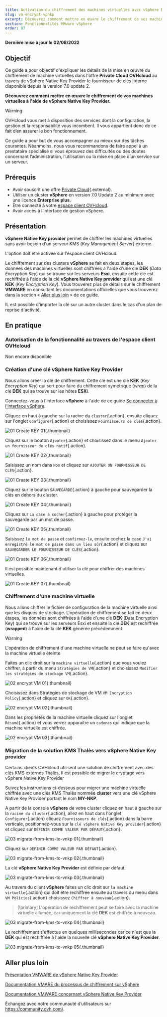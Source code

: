 ```yaml
---
title: Activation du chiffrement des machines virtuelles avec vSphere Native Key Provider
slug: vm-encrypt-vpnkp
excerpt: Découvrez comment mettre en œuvre le chiffrement de vos machines virtuelles avec vSphere Native Key Provider
section: Fonctionnalités VMware vSphere
order: 07
---
```


**Dernière mise à jour le 02/08/2022**

## Objectif

Ce guide a pour objectif d'expliquer les détails de la mise en œuvre du chiffrement de machine virtuelles dans l'offre **Private Cloud** **OVHcloud** au travers de vSphere Native Key Provider le fournisseur de clés interne disponible depuis la version 7.0 update 2.


**Découvrez comment mettre en œuvre le chiffrement de vos machines virtuelles à l'aide de vSphere Native Key Provider.**

> [!warning]
> OVHcloud vous met à disposition des services dont la configuration, la gestion et la responsabilité vous incombent. Il vous appartient donc de ce fait d’en assurer le bon fonctionnement.
>
> Ce guide a pour but de vous accompagner au mieux sur des tâches courantes. Néanmoins, nous vous recommandons de faire appel à un prestataire spécialisé si vous éprouvez des difficultés ou des doutes concernant l’administration, l’utilisation ou la mise en place d’un service sur un serveur.
>

## Prérequis

- Avoir souscrit une offre [Private Cloud](https://www.ovh.com/fr/private-cloud/){.external}.
- Utiliser un cluster **vSphere** en version 7.0 Update 2 au minimum avec une licence **Enterprise plus**.
- Être connecté à votre [espace client OVHcloud](https://www.ovh.com/auth/?action=gotomanager&from=https://www.ovh.com/fr/&ovhSubsidiary=fr).
- Avoir accès à l’interface de gestion vSphere.


## Présentation

**vSphere Native Key provider** permet de chiffrer les machines virtuelles sans avoir besoin d'un serveur KMS (*Key Management Server*) externe.

L'option doit être activée sur l'espace client OVHcloud.

Le chiffrement sur des clusters **vSphere** se fait en deux étapes, les données des machines virtuelles sont chiffrées à l'aide d'une clé **DEK** (*Data Encryption Key*) qui se trouve sur les serveurs **Esxi**, ensuite cette clé est rechiffrée à l'aide de la clé **vSphere Native Key provider** qui est une clé **KEK** (*Key Encryption Key*). Vous trouverez plus de détails sur le chiffrement **VMWARE** en consultant les documentations officielles que vous trouverez dans la section « [Aller plus loin](#gofurther) » de ce guide.

IL est possible d'importer la clé sur un autre cluster dans le cas d'un plan de reprise d'activité.

## En pratique

### Autorisation de la fonctionnalité au travers de l'espace client OVHcloud

Non encore disponible

<!--- Partie à écrire dès que la fonctionnalité sera présente

-->

### Création d'une clé **vSphere Native Key Provider**

Nous allons créer la clé de chiffrement. Cette clé est une clé **KEK** (*Key Encryption Key*) qui sert pour faire du chiffrement symétrique (*wrap*) de la clé **DEK** qui se trouve sur les hôtes **ESXi**. 

Connectez-vous à l'interface **vSphere** à l'aide de ce guide [Se connecter à l'interface vSphere](https://docs.ovh.com/fr/private-cloud/connexion-interface-vsphere/).

Cliquez en haut à gauche sur la racine du `cluster`{.action}, ensuite cliquez sur l'onglet `Configurer`{.action} et choisissez `Fournisseurs de clés`{.action}.

![01 Create KEY 01](images/01-create-key01.png){.thumbnail}

Cliquez sur le bouton `Ajouter`{.action} et choisissez dans le menu `Ajouter un fournisseur de clés natif`{.action}.

![01 Create KEY 02](images/01-create-key02.png){.thumbnail}

Saisissez un nom dans `Nom` et cliquez sur `AJOUTER UN FOURNISSEUR DE CLÉS`{.action}.

![01 Create KEY 03](images/01-create-key03.png){.thumbnail}

Cliquez sur le bouton `SAUVEGARDE`{.action} à gauche pour sauvegarder la clés en dehors du cluster.

![01 Create KEY 04](images/01-create-key04.png){.thumbnail}

Cliquez sur `La case à cocher`{.action} à gauche pour protéger la sauvegarde par un mot de passe.

![01 Create KEY 05](images/01-create-key05.png){.thumbnail}

Saisissez `le mot de passe` et `confirmez-le`, ensuite cochez la case `J'ai enregistré le mot de passe dans un lieu sûr`{.action} et cliquez sur `SAUVEGARDER LE FOURNISSEUR DE CLÉS`{.action}.

![01 Create KEY 06](images/01-create-key06.png){.thumbnail}

Il est possible maintenant d'utiliser la clé pour chiffrer des machines virtuelles.

![01 Create KEY 07](images/01-create-key07.png){.thumbnail}

### Chiffrement d'une machine virtuelle

Nous allons chiffrer le fichier de configuration de la machine virtuelle ainsi que les disques de stockage. L'opération de chiffrement se fait en deux étapes, les données sont chiffrées à l'aide d'une clé **DEK** (Data Encryption Key) qui se trouve sur les serveurs Esxi et ensuite la clé **DEK** est rechiffrée (**wrapped**) à l'aide de la clé **KEK** générée précédemment.

> [!warning]
> L'opération de chiffrement d'une machine virtuelle ne peut se faire qu'avec la machine virtuelle éteinte
>

Faites un clic droit sur la `machine virtuelle`{.action} que vous voulez chiffrer, à partir du menu `Stratégies de VM`{.action} et choisissez `Modifier les stratégies de stockage VM`{.action}.

![02 encrypt VM 01](images/02-encrypt-vm01.png){.thumbnail}

Choisissez dans Stratégies de stockage de VM `VM Encryption Policy`{.action} et cliquez sur `OK`{.action}.

![02 encrypt VM 02](images/02-encrypt-vm02.png){.thumbnail}

Dans les propriétés de la machine virtuelle cliquez sur l'onglet `Résumé`{.action} et vous verrez apparaitre un `cadenas` qui indique que la machine virtuelle est chiffrée. 

![02 encrypt VM 03](images/02-encrypt-vm03.png){.thumbnail} 

### Migration de la solution KMS Thalès vers **vSphere Native Key provider**

Certains clients OVHcloud utilisent une solution de chiffrement avec des clés KMS externes Thalès, Il est possible de migrer le cryptage vers vSphere Native Key Provider

Suivez les instructions ci-dessous pour migrer une machine virtuelle chiffrée avec une clés KMS Thalès nommée **cluster** vers une clé vSphere Native Key Provider portant le nom **MY-NKP**.

A partir de la console **vSphere** de votre cluster cliquez en haut à gauche sur la `racine du cluster`{.action}, allez en haut dans l'onglet `Configurer`{.action} cliquez `Fournisseurs de clés`{.action} dans la barre verticale, positionnez-vous sur la `clé vSphere Native Key provider`{.action} et cliquez sur `DÉFINIR COMME VALEUR PAR DÉFAUT`{.action}.

![03 migrate-from-kms-to-vnkp 01](images/03-migrate-from-kms-to-vnkp01.png){.thumbnail}

Cliquez sur `DÉFINIR COMME VALEUR PAR DÉFAUT`{.action}.

![03 migrate-from-kms-to-vnkp 02](images/03-migrate-from-kms-to-vnkp02.png){.thumbnail}

La clé **vSphere Native Key Provider** est définie par défaut.

![03 migrate-from-kms-to-vnkp 03](images/03-migrate-from-kms-to-vnkp03.png){.thumbnail}

Au travers du client **vSphere** faites un clic droit sur `la machine virtuelle`{.action} qui doit être rechiffrée ensuite au travers du menu dans `VM Policies`{.action} choisissez `Chiffrer à nouveau`{.action}.

> [!primary]
> L'opération de rechiffrement peut se faire avec la machine virtuelle allumée, car uniquement la clé **DEK** est chiffrée à nouveau.
>

![03 migrate-from-kms-to-vnkp 04](images/03-migrate-from-kms-to-vnkp04.png){.thumbnail}

Le rechiffrement s'effectue en quelques millisecondes car ce n'est que la **DEK** qui est rechiffrée à l'aide la nouvelle clé **vSphere Native Key Provider**.

![03 migrate-from-kms-to-vnkp 05](images/03-migrate-from-kms-to-vnkp05.png){.thumbnail}

## Aller plus loin <a name="gofurther"></a>

[Présentation VMWARE de vSphere Native Key Provider](https://core.vmware.com/native-key-provider)

[Documentation VMARE du processus de chiffrement sur vSphere](https://docs.vmware.com/en/VMware-vSphere/7.0/com.vmware.vsphere.security.doc/GUID-4A8FA061-0F20-4338-914A-2B7A57051495.html)

[Documentation VMWARE concernant vSphere Native Key Provider](https://docs.vmware.com/en/VMware-vSphere/7.0/com.vmware.vsphere.security.doc/GUID-54B9FBA2-FDB1-400B-A6AE-81BF3AC9DF97.html)

Échangez avec notre communauté d’utilisateurs sur <https://community.ovh.com/>.


